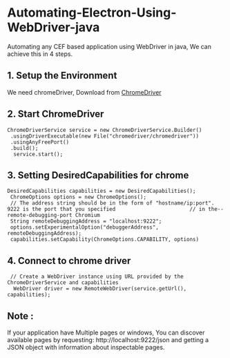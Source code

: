 # Automating-Electron-Using-WebDriver-java
Automating any CEF based application using WebDriver in java, We can achieve this in 4 steps.


## 1. Setup the Environment 

   We need chromeDriver, Download from [ChromeDriver](https://sites.google.com/a/chromium.org/chromedriver/downloads) 
	

## 2. Start ChromeDriver

    ChromeDriverService service = new ChromeDriverService.Builder()
     .usingDriverExecutable(new File("chromedriver/chromedriver"))
     .usingAnyFreePort()
     .build();
      service.start();
	    
	
        
## 3. Setting DesiredCapabilities for chrome

    DesiredCapabilities capabilities = new DesiredCapabilities();
     ChromeOptions options = new ChromeOptions();
     // The address string should be in the form of "hostname/ip:port". 9222 is the port that you specified                        // in the--remote-debugging-port Chromium 
     String remoteDebuggingAddress = "localhost:9222";
     options.setExperimentalOption("debuggerAddress", remoteDebuggingAddress);
     capabilities.setCapability(ChromeOptions.CAPABILITY, options)
	   
	   
        
## 4. Connect to chrome driver

     // Create a WebDriver instance using URL provided by the ChromeDriverService and capabilities
      WebDriver driver = new RemoteWebDriver(service.getUrl(), capabilities);
  
## Note : 
 If your application have Multiple pages or windows, You can discover available pages by requesting: http://localhost:9222/json and getting a JSON object with information about inspectable pages.
